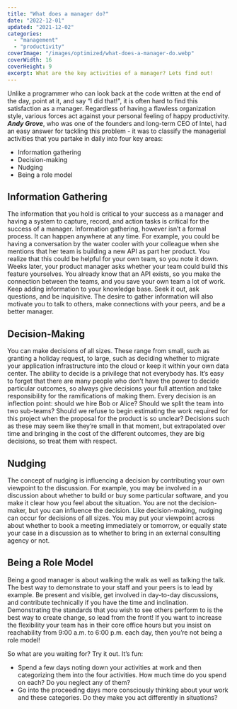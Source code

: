 ```yaml
---
title: "What does a manager do?"
date: "2022-12-01"
updated: "2021-12-02"
categories: 
  - "management"
  - "productivity"
coverImage: "/images/optimized/what-does-a-manager-do.webp"
coverWidth: 16
coverHeight: 9
excerpt: What are the key activities of a manager? Lets find out!
---
```


<script>
	import Callout from '$lib/components/Callout.svelte';
</script>

Unlike a programmer who can look back at the code written at the end of the day, point at it, and say “I did that!", it is often hard to find this satisfaction as a manager. Regardless of having a flawless organization style, various forces act against your personal feeling of happy productivity.  ***Andy Grove***, who was one of the founders and long-term CEO of Intel, had an easy answer for tackling this problem - it was to classify the managerial activities that you partake in daily into four key areas:

- Information gathering
- Decision-making
- Nudging
- Being a role model


## Information Gathering

The information that you hold is critical to your success as a manager and having a system to capture, record, and action tasks is critical for the success of a manager. 
Information gathering, however isn’t a formal process. It can happen anywhere at any time. For example, you could be having a conversation by the water cooler with your colleague when she mentions that her team is building a new API as part her product. You realize that this could be helpful for your own team, so you note it down. Weeks later, your product manager asks whether your team could build this feature yourselves. You already know that an API exists, so you make the connection between the teams, and you save your own team a lot of work.
Keep adding information to your knowledge base. Seek it out, ask questions, and be inquisitive. The desire to gather information will also motivate you to talk to others, make connections with your peers, and be a better manager.

## Decision-Making

You can make decisions of all sizes. These range from small, such as granting a holiday request, to large, such as deciding whether to migrate your application infrastructure into the cloud or keep it within your own data center. The ability to decide is a privilege that not everybody has. It’s easy to forget that there are many people who don’t have the power to decide particular outcomes, so always give decisions your full attention and take responsibility for the ramifications of making them. Every decision is an inflection point: should we hire Bob or Alice? Should we split the team into two sub-teams? Should we refuse to begin estimating the work required for this project when the proposal for the product is so unclear? Decisions such as these may seem like they’re small in that moment, but extrapolated over time and bringing in the cost of the different outcomes, they are big decisions, so treat them with respect.

## Nudging

The concept of nudging is influencing a decision by contributing your own viewpoint to the discussion. For example, you may be involved in a discussion about whether to build or buy some particular software, and you make it clear how you feel about the situation. You are not the decision-maker, but you can influence the decision. Like decision-making, nudging can occur for decisions of all sizes. You may put your viewpoint across about whether to book a meeting immediately or tomorrow, or equally state your case in a discussion as to whether to bring in an external consulting agency or not.

## Being a Role Model

Being a good manager is about walking the walk as well as talking the talk. The best way to demonstrate to your staff and your peers is to lead by example. Be present and visible, get involved in day-to-day discussions, and contribute technically if you have the time and inclination. Demonstrating the standards that you wish to see others perform to is the best way to create change, so lead from the front! If you want to increase the flexibility your team has in their core office hours but you insist on reachability from 9:00 a.m. to 6:00 p.m. each day, then you’re not being a role model!

<Callout>
So what are you waiting for? Try it out. It’s fun:
<ul>
<li>Spend a few days noting down your activities at work and then categorizing them into the four activities. How much time do you spend on each? Do you neglect any of them?</li>
<li>Go into the proceeding days more consciously thinking about your work and these categories. Do they make you act differently in situations?</li>
<ul>
</Callout>